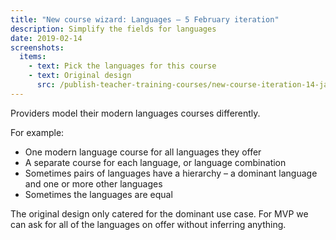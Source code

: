 ```yaml
---
title: "New course wizard: Languages – 5 February iteration"
description: Simplify the fields for languages
date: 2019-02-14
screenshots:
  items:
    - text: Pick the languages for this course
    - text: Original design
      src: /publish-teacher-training-courses/new-course-iteration-14-jan/pick-languages.png
---
```


Providers model their modern languages courses differently.

For example:

- One modern language course for all languages they offer
- A separate course for each language, or language combination
- Sometimes pairs of languages have a hierarchy – a dominant language and one or more other languages
- Sometimes the languages are equal

The original design only catered for the dominant use case. For MVP we can ask for all of the languages on offer without inferring anything.
